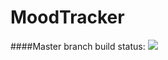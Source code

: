 # MoodTracker

####Master branch build status: 
![](https://travis-ci.org/gironnetd/MoodTracker.svg?branch=master)
